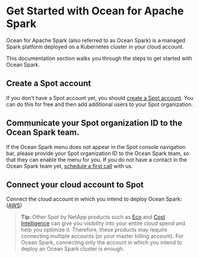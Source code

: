 # Get Started with Ocean for Apache Spark

Ocean for Apache Spark (also referred to as Ocean Spark) is a managed Spark platform deployed on a Kubernetes cluster in your cloud account.

This documentation section walks you through the steps to get started with Ocean Spark.

## Create a Spot account

If you don’t have a Spot account yet, you should [create a Spot account](https://console.spotinst.com/spt/auth/signUp). You can do this for free and then add additional users to your Spot organization.

## Communicate your Spot organization ID to the Ocean Spark team.

If the Ocean Spark menu does not appear in the Spot console navigation bar, please provide your Spot organization ID to the Ocean Spark team, so that they can enable the menu for you. If you do not have a contact in the Ocean Spark team yet, [schedule a first call](https://calendly.com/oceanspark/demo) with us.

## Connect your cloud account to Spot

Connect the cloud account in which you intend to deploy Ocean Spark: ([AWS](connect-your-cloud-provider/aws-account))

> **Tip**: Other Spot by NetApp products such as [Eco](https://docs.spot.io/eco/) and [Cost Intelligence](https://docs.spot.io/cost-intelligence/) can give you visibility into your entire cloud spend and help you optimize it. Therefore, these products may require connecting multiple accounts (or your master billing account). For Ocean Spark, connecting only the account in which you intend to deploy an Ocean Spark cluster is enough.

